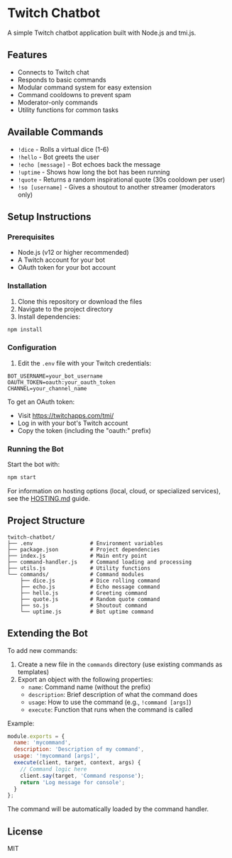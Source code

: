 # Twitch Chatbot

A simple Twitch chatbot application built with Node.js and tmi.js.

## Features

- Connects to Twitch chat
- Responds to basic commands
- Modular command system for easy extension
- Command cooldowns to prevent spam
- Moderator-only commands
- Utility functions for common tasks

## Available Commands

- `!dice` - Rolls a virtual dice (1-6)
- `!hello` - Bot greets the user
- `!echo [message]` - Bot echoes back the message
- `!uptime` - Shows how long the bot has been running
- `!quote` - Returns a random inspirational quote (30s cooldown per user)
- `!so [username]` - Gives a shoutout to another streamer (moderators only)

## Setup Instructions

### Prerequisites

- Node.js (v12 or higher recommended)
- A Twitch account for your bot
- OAuth token for your bot account

### Installation

1. Clone this repository or download the files
2. Navigate to the project directory
3. Install dependencies:

```bash
npm install
```

### Configuration

1. Edit the `.env` file with your Twitch credentials:

```
BOT_USERNAME=your_bot_username
OAUTH_TOKEN=oauth:your_oauth_token
CHANNEL=your_channel_name
```

To get an OAuth token:
- Visit https://twitchapps.com/tmi/
- Log in with your bot's Twitch account
- Copy the token (including the "oauth:" prefix)

### Running the Bot

Start the bot with:

```bash
npm start
```

For information on hosting options (local, cloud, or specialized services), see the [HOSTING.md](HOSTING.md) guide.

## Project Structure

```
twitch-chatbot/
├── .env                  # Environment variables
├── package.json          # Project dependencies
├── index.js              # Main entry point
├── command-handler.js    # Command loading and processing
├── utils.js              # Utility functions
└── commands/             # Command modules
    ├── dice.js           # Dice rolling command
    ├── echo.js           # Echo message command
    ├── hello.js          # Greeting command
    ├── quote.js          # Random quote command
    ├── so.js             # Shoutout command
    └── uptime.js         # Bot uptime command
```

## Extending the Bot

To add new commands:

1. Create a new file in the `commands` directory (use existing commands as templates)
2. Export an object with the following properties:
   - `name`: Command name (without the prefix)
   - `description`: Brief description of what the command does
   - `usage`: How to use the command (e.g., `!command [args]`)
   - `execute`: Function that runs when the command is called

Example:

```javascript
module.exports = {
  name: 'mycommand',
  description: 'Description of my command',
  usage: '!mycommand [args]',
  execute(client, target, context, args) {
    // Command logic here
    client.say(target, 'Command response');
    return 'Log message for console';
  }
};
```

The command will be automatically loaded by the command handler.

## License

MIT

